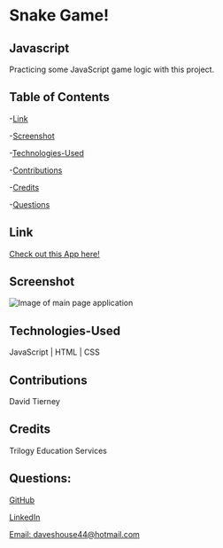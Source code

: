 # Snake Game!

## Javascript

Practicing some JavaScript game logic with this project.

## Table of Contents

-[Link](#link)

-[Screenshot](#screenshot)

-[Technologies-Used](#technologies-used)

-[Contributions](#contributions)

-[Credits](#credits)

-[Questions](#questions)

## Link

[Check out this App here!](https://daveshouse44.github.io/snake_game/)

## Screenshot

![Image of main page application](./assets/snake_screenshot.gif)

## Technologies-Used

JavaScript | HTML | CSS

## Contributions

David Tierney

## Credits

Trilogy Education Services

## Questions:

[GitHub](https://github.com/daveshouse44)

[LinkedIn](https://www.linkedin.com/in/david-tierney-652030214/)

[Email: daveshouse44@hotmail.com](mailto:daveshouse44@hotmail.com)
